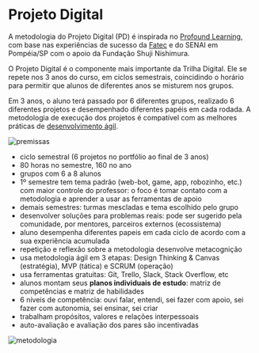 # Projeto Digital

A metodologia do Projeto Digital (PD) é inspirada no [Profound Learning](http://imaginaleducation.com/profound-learning.html), com base nas experiências de sucesso da [Fatec](https://gitlab.com/BDAg) e do SENAI em Pompéia/SP com o apoio da Fundação Shuji Nishimura. 

O Projeto Digital é o componente mais importante da Trilha Digital. Ele se repete nos 3 anos do curso, em ciclos semestrais, coincidindo o horário para permitir que alunos de diferentes anos se misturem nos grupos.

Em 3 anos, o aluno terá passado por 6 diferentes grupos, realizado 6 diferentes projetos e desempenhado diferentes papéis em cada rodada. A metodologia de execução dos projetos é compatível com as melhores práticas de [desenvolvimento ágil](https://pt.wikipedia.org/wiki/Desenvolvimento_ágil_de_software). 

![premissas](https://github.com/mauro-zac/Trilha-Digital/blob/master/projeto_digital/projeto_digital_premissas.jpg)

* ciclo semestral (6 projetos no portfólio ao final de 3 anos)
* 80 horas no semestre, 160 no ano
* grupos com 6 a 8 alunos 
* 1º semestre tem tema padrão (web-bot, game, app, robozinho, etc.) com maior controle do professor: o foco é tomar contato com a metodologia e aprender a usar as ferramentas de apoio
* demais semestres: turmas mescladas e tema escolhido pelo grupo 
* desenvolver soluções para problemas reais: pode ser sugerido pela comunidade, por mentores, parceiros externos (ecossistema)
* aluno desempenha diferentes papeis em cada ciclo de acordo com a sua experiência acumulada 
* repetição e reflexão sobre a metodologia desenvolve metacognição
* usa metodologia ágil em 3 etapas: Design Thinking & Canvas (estratégia), MVP (tática) e SCRUM (operação)
* usa ferramentas gratuitas: Git, Trello, Slack, Stack Overflow, etc
* alunos montam seus **planos individuais de estudo**: matriz de competências e matriz de habilidades
* 6 níveis de competência: ouvi falar, entendi, sei fazer com apoio, sei fazer com autonomia, sei ensinar, sei criar
* trabalham propósitos, valores e relações interpessoais 
* auto-avaliação e avaliação dos pares são incentivadas

![metodologia](https://github.com/mauro-zac/Trilha-Digital/blob/master/projeto_digital/projeto_digital_metodo.jpg)
